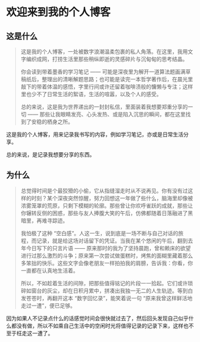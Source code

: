 # 欢迎来到我的个人博客

## 这是什么

> 这是我的个人博客，一处被数字浪潮温柔包裹的私人角落。在这里，我用文字编织成网，打捞生活里那些稍纵即逝的灵感碎片与沉甸甸的思考结晶。
>
> 你会读到带着墨香的学习笔记 —— 可能是深夜里为解开一道算法题画满草稿纸后，整理出的清晰解题思路；也可能是读完一本哲学著作后，在晨光里敲下的带着体温的感悟，字里行间或许还留着咖啡渍般的慵懒与专注；这样里也少不了日常生活的絮语，生活的喧嚣，以及个人的感受。
>
> 总的来说，这是我为世界递出的一封封私信，里面装着我想要郑重分享的一切 —— 那些让我眼睛发亮、心头发热、或是陷入沉思的瞬间，都在这里找到了安稳的栖身之所。

这是我的个人博客，用来记录我书写的内容，例如学习笔记，亦或是日常生活分享。

总的来说，是记录我想要分享的东西。

## 为什么

> 总觉得时间是个最狡猾的小偷，它从指缝溜走时从不说再见。你有没有过这样的时刻？某个深夜突然惊醒，努力回想这一年做了些什么，脑海里却像被浓雾笼罩的荒原，只剩下模糊的轮廓。那些曾让你欢呼雀跃的成就，那些让你辗转反侧的困惑，那些与友人捧腹大笑的午后，仿佛都随着日落融进了黑暗里，再难寻踪迹。
>
> 我怕极了这种 “空白感”。人这一生，说到底是一场不断与自己对话的旅程，而记录，就是给这场对话留下的凭证。当我在某个悠闲的午后，翻到去年今日写下的只言片语 —— 原来那时的我为了坚持晨跑，曾和赖床的欲望进行过那么激烈的斗争；原来第一次尝试做蛋糕时，烤焦的面糊里藏着那么多笨拙的快乐。这些文字会像老朋友一样拍拍我的肩膀，告诉我：你看，你一直都在认真地生活着。
>
> 所以，不如趁着生活的间隙，把那些值得铭记的片段一一拾起。它们或许琐碎如窗台的灰尘，却在日积月累中，拼凑出我独一无二的人生轨迹。等到白发苍苍时，再翻开这本 “数字回忆录”，能笑着说一句 “原来我曾这样鲜活地走过一遭”，便已足够。

因为如果人不记录点什么的话感觉时间会很快就过去了，然后回头发现自己似乎什么都没有做，所以不如乘自己生活中的空闲时光将值得记录的记录下来，这样也不至于枉走这一遭了。
